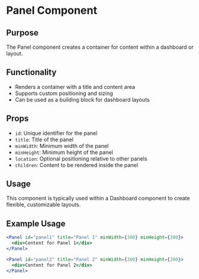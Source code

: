 # Panel Component

## Purpose
The Panel component creates a container for content within a dashboard or layout.

## Functionality
- Renders a container with a title and content area
- Supports custom positioning and sizing
- Can be used as a building block for dashboard layouts

## Props
- `id`: Unique identifier for the panel
- `title`: Title of the panel
- `minWidth`: Minimum width of the panel
- `minHeight`: Minimum height of the panel
- `location`: Optional positioning relative to other panels
- `children`: Content to be rendered inside the panel

## Usage
This component is typically used within a Dashboard component to create flexible, customizable layouts.

## Example Usage
```jsx
<Panel id="panel1" title="Panel 1" minWidth={300} minHeight={200}>
  <div>Content for Panel 1</div>
</Panel>

<Panel id="panel2" title="Panel 2" minWidth={300} minHeight={200}>
  <div>Content for Panel 2</div>
</Panel>